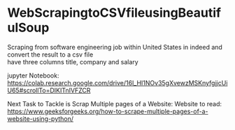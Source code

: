 # WebScrapingtoCSVfileusingBeautifulSoup

Scraping from software engineering job within United States in indeed and convert the result to a csv file\
have three columns title, company and salary


jupyter Notebook:
https://colab.research.google.com/drive/16l_HI1NOv35gXvewzMSKnyfgjjcUiU65#scrollTo=DIKITnIVFZCR


Next Task to Tackle is Scrap Multiple pages of a Website:
Website to read: https://www.geeksforgeeks.org/how-to-scrape-multiple-pages-of-a-website-using-python/

